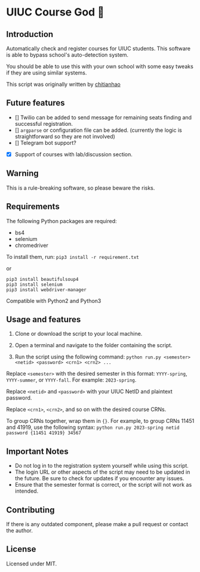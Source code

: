 # UIUC Course God 🌽

## Introduction

Automatically check and register courses for UIUC students. This software is able to bypass school's auto-detection system.

You should be able to use this with your own school with some easy tweaks if they are using similar systems.

This script was originally written by [chitianhao](https://github.com/chitianhao/uiuc-course-god)

## Future features

- [] Twilio can be added to send message for remaining seats finding and successful registration.
- [] `argparse` or configuration file can be added. (currently the logic is straightforward so they are not involved)
- [] Telegram bot support?
- [x] Support of courses with lab/discussion section.

## Warning

This is a rule-breaking software, so please beware the risks.

## Requirements

The following Python packages are required:

- bs4
- selenium
- chromedriver

To install them, run: `pip3 install -r requirement.txt`

or

```
pip3 install beautifulsoup4
pip3 install selenium
pip3 install webdriver-manager
```

Compatible with Python2 and Python3

## Usage and features

1. Clone or download the script to your local machine.

2. Open a terminal and navigate to the folder containing the script.

3. Run the script using the following command: `python run.py <semester> <netid> <password> <crn1> <crn2> ...`

Replace `<semester>` with the desired semester in this format: `YYYY-spring`, `YYYY-summer`, or `YYYY-fall`. For example: `2023-spring`.

Replace `<netid>` and `<password>` with your UIUC NetID and plaintext password.

Replace `<crn1>`, `<crn2>`, and so on with the desired course CRNs.

To group CRNs together, wrap them in `{}`. For example, to group CRNs 11451 and 41919, use the following syntax: `python run.py 2023-spring netid password {11451 41919} 34567`

## Important Notes

- Do not log in to the registration system yourself while using this script.
- The login URL or other aspects of the script may need to be updated in the future. Be sure to check for updates if you encounter any issues.
- Ensure that the semester format is correct, or the script will not work as intended.

## Contributing

If there is any outdated component, please make a pull request or contact the author.

## License

Licensed under MIT.
